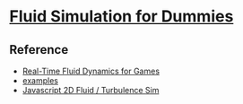# [Fluid Simulation for Dummies](https://mikeash.com/pyblog/fluid-simulation-for-dummies.html)

## Reference

- [Real-Time Fluid Dynamics for Games](https://www.dgp.toronto.edu/public_user/stam/reality/Research/pdf/GDC03.pdf)
- [examples](https://www.memo.tv/works/msafluid/)
- [Javascript 2D Fluid / Turbulence Sim](http://neuroid.co.uk/lab/fluid/)
